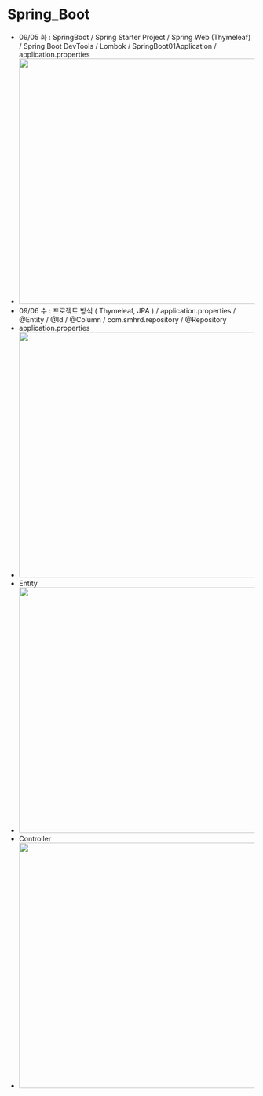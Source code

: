 # Spring_Boot
- 09/05 화 : SpringBoot / Spring Starter Project / Spring Web (Thymeleaf) / Spring Boot DevTools / Lombok / SpringBoot01Application / application.properties
- <img src="https://github.com/Jang-jw/Spring_Boot/assets/134268098/aec37019-acf8-4006-baf5-10a1b99db4a2" width="500">
- 09/06 수 : 프로젝트 방식 ( Thymeleaf, JPA ) / application.properties / @Entity / @Id / @Column / com.smhrd.repository / @Repository
- application.properties
- <img src="https://github.com/Jang-jw/Spring_Boot/assets/134268098/90de5476-359f-4abb-a64c-3f21b67dc2f3" width="500">
- Entity 
- <img src="https://github.com/Jang-jw/Spring_Boot/assets/134268098/98888df6-b3ac-457f-aad9-18d1838ce486" width="500">
- Controller
- <img src="https://github.com/Jang-jw/Spring_Boot/assets/134268098/ffc7d3f8-346e-48c5-af3b-fdac259c453d" width="500">
